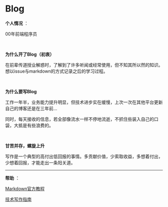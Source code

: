 # Blog

**个人情况** ：

00年前端程序员

<br >

**为什么开了Blog（初衷）**

在前辈传道授业解惑时，了解到了许多听闻或经常使用，但不知其所以然的知识。 想以issue与markdown的方式记录之后的学习过程。

<br >

**为什么要写Blog**

工作一年半，业务能力提升明显，但技术进步实在缓慢，上次一次在其他平台更新自己的博客还是在三年前...

同时，每天接收的信息，若全部像流水一样不停地流逝，不抓住些装入自己的口袋，大抵是有些浪费的。

<br >

**甘苦并存，螺旋上升**

写作是一个典型的高付出低回报的事情。多贡献价值，少索取收益，多想着付出，少想着回报，才能走出一条阳关道。


***

**帮助** ： 

[Markdown官方教程](https://markdown.com.cn/basic-syntax/)

[技术写作指南](https://juejin.cn/book/7184663814950879270)
